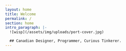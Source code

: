 ```yaml
---
layout: home
title: Welcome
permalink: /
section: home
intro_paragraph: |-
  ![wisp](/assets/img/uploads/port-cover.jpg)

  ## Canadian Designer, Programmer, Curious Tinkerer.
---
```


